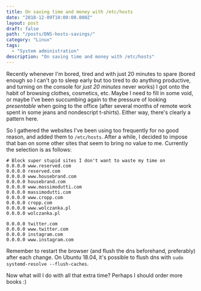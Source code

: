 ```yaml
---
title: On saving time and money with /etc/hosts
date: "2018-12-09T10:00:00.000Z"
layout: post
draft: false
path: "/posts/DNS-hosts-savings/"
category: "Linux"
tags:
  - "System administration"
description: "On saving time and money with /etc/hosts"
---
```


Recently whenever I'm bored, tired and with just 20 minutes to spare (bored enough so I can't go to sleep early but too tired to do anything productive, and turning on the console for _just 20 minutes_ never works) I got onto the habit of browsing clothes, cosmetics, etc. Maybe I need to fill in some void, or maybe I've been succumbing again to the pressure of looking _presentable_ when going to the office (after several months of remote work spent in some jeans and nondescript t-shirts). Either way, there's clearly a pattern here.

So I gathered the websites I've been using too frequently for no good reason, and added them to ```/etc/hosts```. After a while, I decided to impose that ban on some other sites that seem to bring no value to me. Currently the selection is as follows:

```
# Block super stupid sites I don't want to waste my time on
0.0.0.0 www.reserved.com
0.0.0.0 reserved.com
0.0.0.0 www.housebrand.com
0.0.0.0 housebrand.com
0.0.0.0 www.massimodutti.com
0.0.0.0 massimodutti.com
0.0.0.0 www.cropp.com
0.0.0.0 cropp.com
0.0.0.0 www.wolczanka.pl
0.0.0.0 wolczanka.pl

0.0.0.0 twitter.com
0.0.0.0 www.twitter.com
0.0.0.0 instagram.com
0.0.0.0 www.instagram.com
```

Remember to restart the browser (and flush the dns beforehand, preferably) after each change. On Ubuntu 18.04, it's possible to flush dns with ```sudo systemd-resolve --flush-caches```.

Now what will I do with all that extra time? Perhaps I should order more books :)

